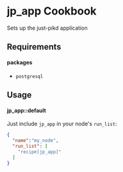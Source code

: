 jp_app Cookbook
===============
Sets up the just-pikd application

Requirements
------------
#### packages
- `postgresql`

Usage
-----
#### jp_app::default
Just include `jp_app` in your node's `run_list`:

```json
{
  "name":"my_node",
  "run_list": [
    "recipe[jp_app]"
  ]
}
```
